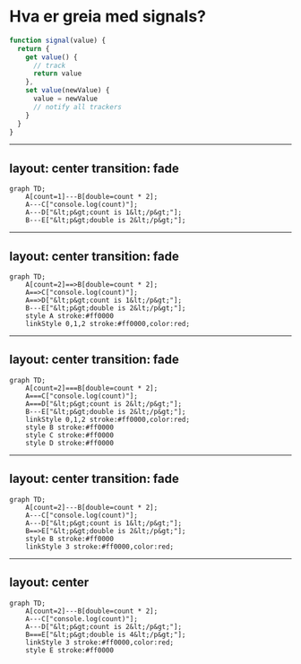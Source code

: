 # Hva er greia med signals?

```js
function signal(value) {
  return {
    get value() {
      // track
      return value
    },
    set value(newValue) {
      value = newValue
      // notify all trackers
    }
  }
}
```

---
layout: center
transition: fade
---

```mermaid { scale: 1.5 }
graph TD;
    A[count=1]---B[double=count * 2];
    A---C["console.log(count)"];
    A---D["&lt;p&gt;count is 1&lt;/p&gt;"];
    B---E["&lt;p&gt;double is 2&lt;/p&gt;"];
```

---
layout: center
transition: fade
---

```mermaid { scale: 1.5 }
graph TD;
    A[count=2]==>B[double=count * 2];
    A==>C["console.log(count)"];
    A==>D["&lt;p&gt;count is 1&lt;/p&gt;"];
    B---E["&lt;p&gt;double is 2&lt;/p&gt;"];
    style A stroke:#ff0000
    linkStyle 0,1,2 stroke:#ff0000,color:red;
```

---
layout: center
transition: fade
---

```mermaid { scale: 1.5 }
graph TD;
    A[count=2]===B[double=count * 2];
    A===C["console.log(count)"];
    A===D["&lt;p&gt;count is 2&lt;/p&gt;"];
    B---E["&lt;p&gt;double is 2&lt;/p&gt;"];
    linkStyle 0,1,2 stroke:#ff0000,color:red;
    style B stroke:#ff0000
    style C stroke:#ff0000
    style D stroke:#ff0000
```

---
layout: center
transition: fade
---

```mermaid { scale: 1.5 }
graph TD;
    A[count=2]---B[double=count * 2];
    A---C["console.log(count)"];
    A---D["&lt;p&gt;count is 1&lt;/p&gt;"];
    B==>E["&lt;p&gt;double is 2&lt;/p&gt;"];
    style B stroke:#ff0000
    linkStyle 3 stroke:#ff0000,color:red;
```

---
layout: center
---

```mermaid { scale: 1.5 }
graph TD;
    A[count=2]---B[double=count * 2];
    A---C["console.log(count)"];
    A---D["&lt;p&gt;count is 2&lt;/p&gt;"];
    B===E["&lt;p&gt;double is 4&lt;/p&gt;"];
    linkStyle 3 stroke:#ff0000,color:red;
    style E stroke:#ff0000
```